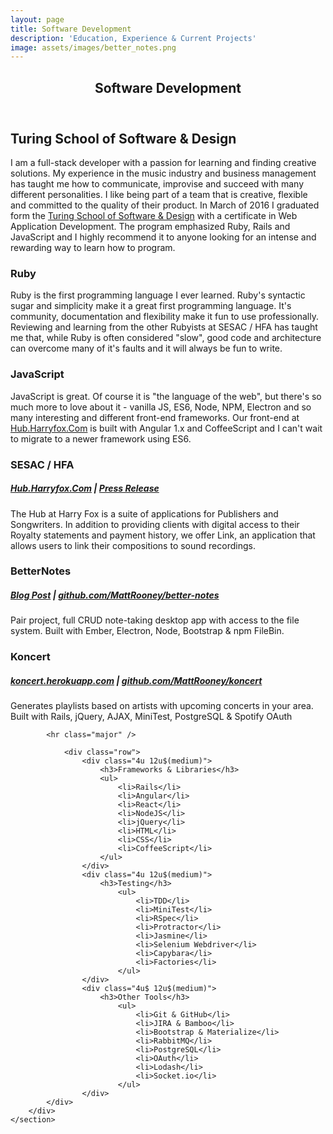 ```yaml
---
layout: page
title: Software Development
description: 'Education, Experience & Current Projects'
image: assets/images/better_notes.png
---
```


<div id="main" class="alt">
	<section id="one">
		<div class="inner">
			<header class="major">
				<h1>Software Development</h1>
			</header>
			<h2 id="content">Turing School of Software & Design</h2>
			<p>
				I am a full-stack developer with a passion for learning and finding creative solutions. My experience in the music industry and business management has taught me how to communicate, improvise and succeed with many different personalities. I like being part of a team that is creative, flexible and committed to the quality of their product. In March of 2016 I graduated form the <a href='https://www.turing.io/'>Turing School of Software & Design</a> with a certificate in Web Application Development. The program emphasized Ruby, Rails and JavaScript and I highly recommend it to anyone looking for an intense and rewarding way to learn how to program.
			</p>
			<div class="row">
				<div class="6u 12u$(small)">
					<h3>Ruby</h3>
					<p>
						Ruby is the first programming language I ever learned. Ruby's syntactic sugar and simplicity make it a great first programming language. It's community, documentation and flexibility make it fun to use professionally. Reviewing and learning from the other Rubyists at SESAC / HFA has taught me that, while Ruby is often considered "slow", good code and architecture can overcome many of it's faults and it will always be fun to write.
					</p>
				</div>
				<div class="6u$ 12u$(small)">
					<h3>JavaScript</h3>
					<p>
						JavaScript is great. Of course it is "the language of the web", but there's so much more to love about it - vanilla JS, ES6, Node, NPM, Electron and so many interesting and different front-end frameworks. Our front-end at <a href="https://hub.harryfox.com">Hub.Harryfox.Com</a> is built with Angular 1.x and CoffeeScript and I can't wait to migrate to a newer framework using ES6.
					</p>
				</div>
				<div class="4u 12u$(medium)">
					<h3>SESAC / HFA</h3>
					<h5>
						<a href="https://hub.harryfox.com">Hub.Harryfox.Com</a> |
						<a href="https://www.sesac.com/News/News_Details.aspx?id=2372">Press Release</a>
					</h5>
					<p>The Hub at Harry Fox is a suite of applications for Publishers and Songwriters. In addition to providing clients with digital access to their Royalty statements and payment history, we offer Link, an application that allows users to link their compositions to sound recordings.</p>
				</div>
				<div class="4u 12u$(medium)">
					<h3>BetterNotes</h3>
					<h5>
						<a href="https://bit.ly/1Shi0xo">Blog Post</a> |
						<a href="https://github.com/MattRooney/better-notes">github.com/MattRooney/better-notes</a>
					</h5>
					<p>Pair project, full CRUD note-taking desktop app with access to the file system. Built with Ember, Electron, Node, Bootstrap & npm FileBin.</p>
				</div>
				<div class="4u$ 12u$(medium)">
					<h3>Koncert</h3>
					<h5>
						<a href="http://koncert.herokuapp.com/">koncert.herokuapp.com</a> |
						<a href="https://github.com/MattRooney/koncert">github.com/MattRooney/koncert</a>
					</h5>
					<p>Generates playlists based on artists with upcoming concerts in your area. Built with Rails, jQuery, AJAX, MiniTest, PostgreSQL & Spotify OAuth</p>
				</div>
			</div>

			<hr class="major" />

				<div class="row">
					<div class="4u 12u$(medium)">
						<h3>Frameworks & Libraries</h3>
						<ul>
							<li>Rails</li>
							<li>Angular</li>
							<li>React</li>
							<li>NodeJS</li>
							<li>jQuery</li>
							<li>HTML</li>
							<li>CSS</li>
							<li>CoffeeScript</li>
						</ul>
					</div>
					<div class="4u 12u$(medium)">
						<h3>Testing</h3>
							<ul>
								<li>TDD</li>
								<li>MiniTest</li>
								<li>RSpec</li>
								<li>Protractor</li>
								<li>Jasmine</li>
								<li>Selenium Webdriver</li>
								<li>Capybara</li>
								<li>Factories</li>
							</ul>
					</div>
					<div class="4u$ 12u$(medium)">
						<h3>Other Tools</h3>
							<ul>
								<li>Git & GitHub</li>
								<li>JIRA & Bamboo</li>
								<li>Bootstrap & Materialize</li>
								<li>RabbitMQ</li>
								<li>PostgreSQL</li>
								<li>OAuth</li>
								<li>Lodash</li>
								<li>Socket.io</li>
							</ul>
					</div>
			</div>
		</div>
	</section>
</div>
